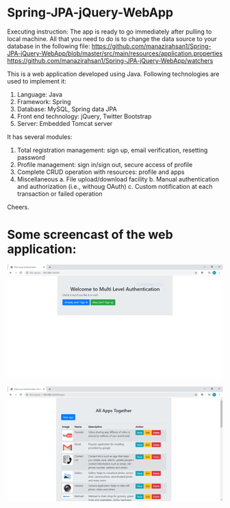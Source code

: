 # Spring-JPA-jQuery-WebApp

Executing instruction:
The app is ready to go immediately after pulling to local machine. All that you need to do is to change the data source to your database in the following file:
https://github.com/manazirahsan1/Spring-JPA-jQuery-WebApp/blob/master/src/main/resources/application.properties
https://github.com/manazirahsan1/Spring-JPA-jQuery-WebApp/watchers

This is a web application developed using Java. Following technologies are used to implement it:
1. Language: Java
2. Framework: Spring
3. Database: MySQL, Spring data JPA
4. Front end technology: jQuery, Twitter Bootstrap
5. Server: Embedded Tomcat server


It has several modules:
1. Total registration management: sign up, email verification, resetting password
2. Profile management: sign in/sign out, secure access of profile
3. Complete CRUD operation with resources: profile and apps
4. Miscellaneous
  a. File upload/download facility
  b. Manual authentication and authorization (i.e., withoug OAuth)
  c. Custom notification at each transaction or failed operation

Cheers.


# Some screencast of the web application:
![](images/landing_page.PNG)

![All apps](images/apps_list.PNG)
